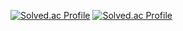 
[![Solved.ac Profile](http://mazassumnida.wtf/api/generate_badge?boj=parksoeun)](https://solved.ac/parksoeun)
[![Solved.ac Profile](http://mazassumnida.wtf/api/generate_badge?boj=bbaksso)](https://solved.ac/bbaksso)
